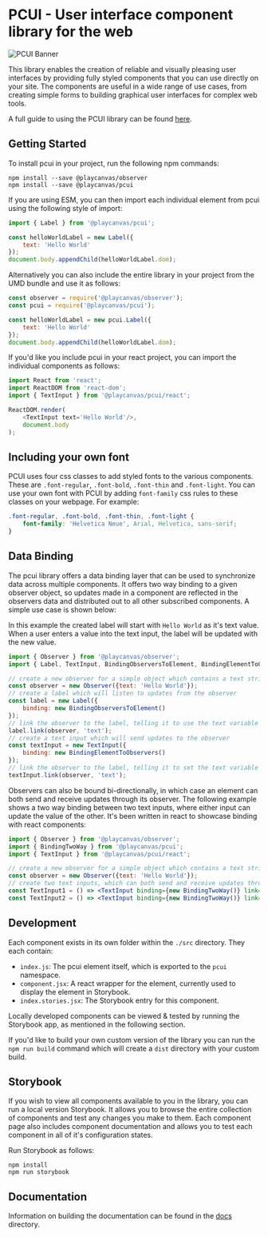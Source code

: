 # PCUI - User interface component library for the web

![PCUI Banner](https://forum-files-playcanvas-com.s3.dualstack.eu-west-1.amazonaws.com/original/2X/7/7e51de8ae69fa499dcad292efd21d7722dcf2dbd.jpeg)

This library enables the creation of reliable and visually pleasing user interfaces by providing fully styled components that you can use directly on your site. The components are useful in a wide range of use cases, from creating simple forms to building graphical user interfaces for complex web tools.

A full guide to using the PCUI library can be found [here](https://playcanvas.github.io/pcui).

## Getting Started

To install pcui in your project, run the following npm commands:

```
npm install --save @playcanvas/observer
npm install --save @playcanvas/pcui
```

If you are using ESM, you can then import each individual element from pcui using the following style of import:
```javascript
import { Label } from '@playcanvas/pcui';

const helloWorldLabel = new Label({
    text: 'Hello World'
});
document.body.appendChild(helloWorldLabel.dom);
```

Alternatively you can also include the entire library in your project from the UMD bundle and use it as follows:
```javascript
const observer = require('@playcanvas/observer');
const pcui = require('@playcanvas/pcui');

const helloWorldLabel = new pcui.Label({
    text: 'Hello World'
});
document.body.appendChild(helloWorldLabel.dom);
```

If you'd like you include pcui in your react project, you can import the individual components as follows:
```javascript
import React from 'react';
import ReactDOM from 'react-dom';
import { TextInput } from '@playcanvas/pcui/react';

ReactDOM.render(
    <TextInput text='Hello World'/>,
    document.body
);
```
## Including your own font

PCUI uses four css classes to add styled fonts to the various components. These are `.font-regular`, `.font-bold`, `.font-thin` and `.font-light`. You can use your own font with PCUI by adding `font-family` css rules to these classes on your webpage. For example:
```css
.font-regular, .font-bold, .font-thin, .font-light {
    font-family: 'Helvetica Neue', Arial, Helvetica, sans-serif;
}

```

## Data Binding

The pcui library offers a data binding layer that can be used to synchronize data across multiple components. It offers two way binding to a given observer object, so updates made in a component are reflected in the observers data and distributed out to all other subscribed components. A simple use case is shown below:

In this example the created label will start with `Hello World` as it's text value. When a user enters a value into the text input, the label will be updated with the new value.
```javascript
import { Observer } from '@playcanvas/observer';
import { Label, TextInput, BindingObserversToElement, BindingElementToObservers } from '@playcanvs/pcui';

// create a new observer for a simple object which contains a text string
const observer = new Observer({text: 'Hello World'});
// create a label which will listen to updates from the observer
const label = new Label({
    binding: new BindingObserversToElement()
});
// link the observer to the label, telling it to use the text variable as its value
label.link(observer, 'text');
// create a text input which will send updates to the observer
const textInput = new TextInput({
    binding: new BindingElementToObservers()
});
// link the observer to the label, telling it to set the text variable on change
textInput.link(observer, 'text');
```

Observers can also be bound bi-directionally, in which case an element can both send and receive updates through its observer. The following example shows a two way binding between two text inputs, where either input can update the value of the other. It's been written in react to showcase binding with react components:
```jsx
import { Observer } from '@playcanvas/observer';
import { BindingTwoWay } from '@playcanvas/pcui';
import { TextInput } from '@playcanvas/pcui/react';

// create a new observer for a simple object which contains a text string
const observer = new Observer({text: 'Hello World'});
// create two text inputs, which can both send and receive updates through the linked observer
const TextInput1 = () => <TextInput binding={new BindingTwoWay()} link={{ observer, path: 'text'} />;
const TextInput2 = () => <TextInput binding={new BindingTwoWay()} link={{ observer, path: 'text'} />;
```

## Development

Each component exists in its own folder within the `./src` directory. They each contain:

- `index.js`: The pcui element itself, which is exported to the `pcui` namespace.
- `component.jsx`: A react wrapper for the element, currently used to display the element in Storybook.
- `index.stories.jsx`: The Storybook entry for this component.

Locally developed components can be viewed & tested by running the Storybook app, as mentioned in the following section.

If you'd like to build your own custom version of the library you can run the `npm run build` command which will create a `dist` directory with your custom build.

## Storybook

If you wish to view all components available to you in the library, you can run a local version Storybook. It allows you to browse the entire collection of components and test any changes you make to them. Each component page also includes component documentation and allows you to test each component in all of it's configuration states.

Run Storybook as follows:

```
npm install
npm run storybook
```
## Documentation

Information on building the documentation can be found in the [docs](./docs/README.md) directory.
